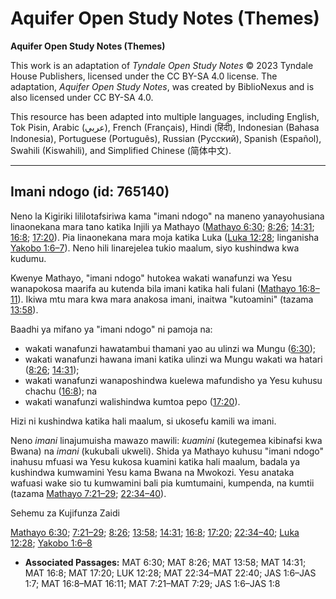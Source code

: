 # Aquifer Open Study Notes (Themes)

**Aquifer Open Study Notes (Themes)**

This work is an adaptation of *Tyndale Open Study Notes* © 2023 Tyndale House Publishers, licensed under the CC BY\-SA 4\.0 license. The adaptation, *Aquifer Open Study Notes*, was created by BiblioNexus and is also licensed under CC BY\-SA 4\.0\.

This resource has been adapted into multiple languages, including English, Tok Pisin, Arabic (عربي), French (Français), Hindi (हिंदी), Indonesian (Bahasa Indonesia), Portuguese (Português), Russian (Русский), Spanish (Español), Swahili (Kiswahili), and Simplified Chinese (简体中文).



--------------------------------

## Imani ndogo (id: 765140)

Neno la Kigiriki lililotafsiriwa kama "imani ndogo" na maneno yanayohusiana linaonekana mara tano katika Injili ya Mathayo ([Mathayo 6:30](https://ref.ly/Matt6:30); [8:26](https://ref.ly/Matt8:26); [14:31](https://ref.ly/Matt14:31); [16:8](https://ref.ly/Matt16:8); [17:20](https://ref.ly/Matt17:20)). Pia linaonekana mara moja katika Luka ([Luka 12:28](https://ref.ly/Luke12:28); linganisha [Yakobo 1:6–7](https://ref.ly/Jas1:6-Jas1:7)). Neno hili linarejelea tukio maalum, siyo kushindwa kwa kudumu.

Kwenye Mathayo, "imani ndogo" hutokea wakati wanafunzi wa Yesu wanapokosa maarifa au kutenda bila imani katika hali fulani ([Mathayo 16:8–11](https://ref.ly/Matt16:8-Matt16:11)). Ikiwa mtu mara kwa mara anakosa imani, inaitwa "kutoamini" (tazama [13:58](https://ref.ly/Matt13:58)).

Baadhi ya mifano ya "imani ndogo" ni pamoja na:

* wakati wanafunzi hawatambui thamani yao au ulinzi wa Mungu ([6:30](https://ref.ly/Matt6:30));
* wakati wanafunzi hawana imani katika ulinzi wa Mungu wakati wa hatari ([8:26](https://ref.ly/Matt8:26); [14:31](https://ref.ly/Matt14:31));
* wakati wanafunzi wanaposhindwa kuelewa mafundisho ya Yesu kuhusu chachu ([16:8](https://ref.ly/Matt16:8)); na
* wakati wanafunzi walishindwa kumtoa pepo ([17:20](https://ref.ly/Matt17:20)).

Hizi ni kushindwa katika hali maalum, si ukosefu kamili wa imani.

Neno *imani* linajumuisha mawazo mawili: *kuamini* (kutegemea kibinafsi kwa Bwana) na *imani* (kukubali ukweli). Shida ya Mathayo kuhusu "imani ndogo" inahusu mfuasi wa Yesu kukosa kuamini katika hali maalum, badala ya kushindwa kumwamini Yesu kama Bwana na Mwokozi. Yesu anataka wafuasi wake sio tu kumwamini bali pia kumtumaini, kumpenda, na kumtii (tazama [Mathayo 7:21–29](https://ref.ly/Matt7:21-Matt7:29); [22:34–40](https://ref.ly/Matt22:34-Matt22:40)).

Sehemu za Kujifunza Zaidi

[Mathayo 6:30](https://ref.ly/Matt6:30); [7:21–29](https://ref.ly/Matt7:21-Matt7:29); [8:26](https://ref.ly/Matt8:26); [13:58](https://ref.ly/Matt13:58); [14:31](https://ref.ly/Matt14:31); [16:8](https://ref.ly/Matt16:8); [17:20](https://ref.ly/Matt17:20); [22:34–40](https://ref.ly/Matt22:34-Matt22:40); [Luka 12:28](https://ref.ly/Luke12:28); [Yakobo 1:6–8](https://ref.ly/Jas1:6-Jas1:8)

* **Associated Passages:** MAT 6:30; MAT 8:26; MAT 13:58; MAT 14:31; MAT 16:8; MAT 17:20; LUK 12:28; MAT 22:34–MAT 22:40; JAS 1:6–JAS 1:7; MAT 16:8–MAT 16:11; MAT 7:21–MAT 7:29; JAS 1:6–JAS 1:8

